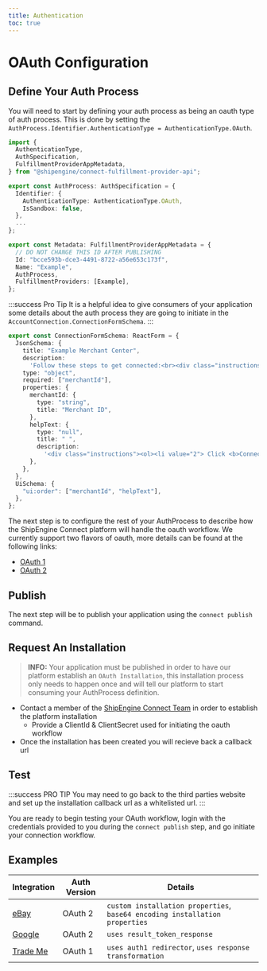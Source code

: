 ```yaml
---
title: Authentication
toc: true
---
```


# OAuth Configuration
## Define Your Auth Process
You will need to start by defining your auth process as being an oauth type of auth process.
This is done by setting the `AuthProcess.Identifier.AuthenticationType = AuthenticationType.OAuth`.
```typescript
import {
  AuthenticationType,
  AuthSpecification,
  FulfillmentProviderAppMetadata,
} from "@shipengine/connect-fulfillment-provider-api";

export const AuthProcess: AuthSpecification = {
  Identifier: {
    AuthenticationType: AuthenticationType.OAuth,
    IsSandbox: false,
  },
  ...
};

export const Metadata: FulfillmentProviderAppMetadata = {
  // DO NOT CHANGE THIS ID AFTER PUBLISHING
  Id: "bcce593b-dce3-4491-8722-a56e653c173f",
  Name: "Example",
  AuthProcess,
  FulfillmentProviders: [Example],
};
```

:::success Pro Tip
It is a helpful idea to give consumers of your application some details about the auth process they are going to initiate in the `AccountConnection.ConnectionFormSchema`.
:::
```typescript
export const ConnectionFormSchema: ReactForm = {
  JsonSchema: {
    title: "Example Merchant Center",
    description:
      'Follow these steps to get connected:<br><div class="instructions"><ol><li>To connect your Example Merchant Center to ShipStation, simply provide the Merchant ID (E.g. "123456789") you intend to use below.</li></ol></div>',
    type: "object",
    required: ["merchantId"],
    properties: {
      merchantId: {
        type: "string",
        title: "Merchant ID",
      },
      helpText: {
        type: "null",
        title: " ",
        description:
          '<div class="instructions"><ol><li value="2"> Click <b>Connect</b> to launch Example\'s consent screen, sign in with your associated Example account, then authorize ShipStation access to send fulfillments.</li></ol></div><br><i>In Example\'s <a href="https://merchants.Example.com/" target="_blank">Merchant Center</a>, find your merchant ID, which is the number at the top-right corner of the page, above the account email address.</i>',
      },
    },
  },
  UiSchema: {
    "ui:order": ["merchantId", "helpText"],
  },
};
```

The next step is to configure the rest of your AuthProcess to describe how the ShipEngine Connect platform will handle the oauth workflow.
We currently support two flavors of oauth, more details can be found at the following links:
- [OAuth 1](../oauth/1.0.md)
- [OAuth 2](../oauth/2.0.md)

## Publish
The next step will be to publish your application using the `connect publish` command.

## Request An Installation
> **INFO:** Your application must be published in order to have our platform establish an `OAuth Installation`, this installation process only needs to happen once and will tell our platform to start consuming your AuthProcess definition.

- Contact a member of the [ShipEngine Connect Team](mailto:connect@shipengine.com?subject=OAuth%20Installation) in order to establish the platform installation
    - Provide a ClientId & ClientSecret used for initiating the oauth workflow
- Once the installation has been created you will recieve back a callback url

## Test
:::success PRO TIP
You may need to go back to the third parties website and set up the installation callback url as a whitelisted url.
:::

You are ready to begin testing your OAuth workflow, login with the credentials provided to you during the `connect publish` step, and go initiate your connection workflow.

## Examples
| Integration  | Auth Version | Details |
| ----------- | ----------- | ----------- |
| [eBay](../oauth/examples/ebay.md) | OAuth 2 | `custom installation properties`, `base64 encoding installation properties` |
| [Google](../oauth/examples/google.md) | OAuth 2 | `uses result_token_response` |
| [Trade Me](../oauth/examples/trade-me.md) | OAuth 1 | `uses auth1 redirector`, `uses response transformation` |

